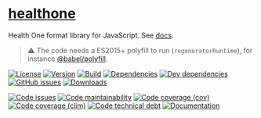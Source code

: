 [healthone](https://dermatodoc.github.io/healthone)
==

Health One format library for JavaScript.
See [docs](https://dermatodoc.github.io/healthone/index.html).

> :warning: The code needs a ES2015+ polyfill to run (`regeneratorRuntime`),
> for instance [@babel/polyfill](https://babeljs.io/docs/usage/polyfill).

[![License](https://img.shields.io/github/license/dermatodoc/healthone.svg)](https://raw.githubusercontent.com/dermatodoc/healthone/master/LICENSE)
[![Version](https://img.shields.io/npm/v/healthone.svg)](https://www.npmjs.org/package/healthone)
[![Build](https://img.shields.io/travis/dermatodoc/healthone/master.svg)](https://travis-ci.org/dermatodoc/healthone/branches)
[![Dependencies](https://img.shields.io/david/dermatodoc/healthone.svg)](https://david-dm.org/dermatodoc/healthone)
[![Dev dependencies](https://img.shields.io/david/dev/dermatodoc/healthone.svg)](https://david-dm.org/dermatodoc/healthone?type=dev)
[![GitHub issues](https://img.shields.io/github/issues/dermatodoc/healthone.svg)](https://github.com/dermatodoc/healthone/issues)
[![Downloads](https://img.shields.io/npm/dm/healthone.svg)](https://www.npmjs.org/package/healthone)

[![Code issues](https://img.shields.io/codeclimate/issues/dermatodoc/healthone.svg)](https://codeclimate.com/github/dermatodoc/healthone/issues)
[![Code maintainability](https://img.shields.io/codeclimate/maintainability/github/dermatodoc/healthone.svg)](https://codeclimate.com/github/dermatodoc/healthone/trends/churn)
[![Code coverage (cov)](https://img.shields.io/codecov/c/github/dermatodoc/healthone.svg)](https://codecov.io/gh/dermatodoc/healthone)
[![Code coverage (clim)](https://img.shields.io/codeclimate/coverage-letter/dermatodoc/healthone.svg)](https://codeclimate.com/github/dermatodoc/healthone/trends/test_coverage_new_code)
[![Code technical debt](https://img.shields.io/codeclimate/tech-debt/dermatodoc/healthone.svg)](https://codeclimate.com/github/dermatodoc/healthone/trends/technical_debt)
[![Documentation](https://dermatodoc.github.io/healthone/badge.svg)](https://dermatodoc.github.io/healthone/source.html)
